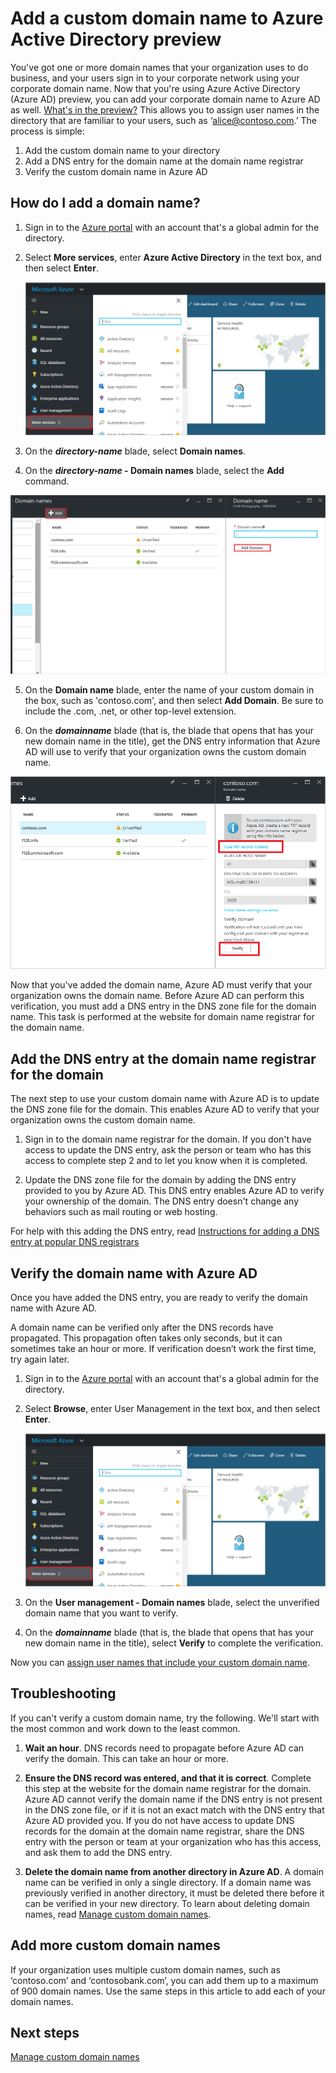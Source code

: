 <properties
	pageTitle="Add your custom domain name to Azure Active Directory preview | Microsoft Azure"
	description="How to add your company's domain names to Azure Active Directory, and how to verify the domain name."
	services="active-directory"
	documentationCenter=""
	authors="jeffsta"
	manager="femila"
	editor=""/>

<tags
	ms.service="active-directory"
	ms.workload="identity"
	ms.tgt_pltfrm="na"
	ms.devlang="na"
	ms.topic="article"
	ms.date="09/12/2016"
	ms.author="curtand"/>

# Add a custom domain name to Azure Active Directory preview

You've got one or more domain names that your organization uses to do business, and your users sign in to your corporate network using your corporate domain name. Now that you're using Azure Active Directory (Azure AD) preview, you can add your corporate domain name to Azure AD as well. [What's in the preview?](active-directory-preview-explainer.md) This allows you to assign user names in the directory that are familiar to your users, such as ‘alice@contoso.com.’ The process is simple:

1. Add the custom domain name to your directory
2. Add a DNS entry for the domain name at the domain name registrar
3. Verify the custom domain name in Azure AD

## How do I add a domain name?

1.  Sign in to the [Azure portal](https://portal.azure.com) with an account that's a global admin for the directory.

2.  Select **More services**, enter **Azure Active Directory** in the text box, and then select **Enter**.

    ![Opening user management](./media/active-directory-domains-add-azure-portal/user-management.png)

3. On the ***directory-name*** blade, select **Domain names**.

4. On the ***directory-name* - Domain names** blade, select the **Add** command.

  ![Selecting the Add command](./media/active-directory-domains-add-azure-portal/add-command.png)

5. On the **Domain name** blade, enter the name of your custom domain in the box, such as 'contoso.com', and then select **Add Domain**. Be sure to include the .com, .net, or other top-level extension.

6. On the ***domainname*** blade (that is, the blade that opens that has your new domain name in the title), get the DNS entry information that Azure AD will use to verify that your organization owns the custom domain name.

  ![get DNS entry information](./media/active-directory-domains-add-azure-portal/get-dns-info.png)

Now that you've added the domain name, Azure AD must verify that your organization owns the domain name. Before Azure AD can perform this verification, you must add a DNS entry in the DNS zone file for the domain name. This task is performed at the website for domain name registrar for the domain name.

## Add the DNS entry at the domain name registrar for the domain

The next step to use your custom domain name with Azure AD is to update the DNS zone file for the domain. This enables Azure AD to verify that your organization owns the custom domain name.

1.  Sign in to the domain name registrar for the domain. If you don't have access to update the DNS entry, ask the person or team who has this access to complete step 2 and to let you know when it is completed.

2.  Update the DNS zone file for the domain by adding the DNS entry provided to you by Azure AD. This DNS entry enables Azure AD to verify your ownership of the domain. The DNS entry doesn't change any behaviors such as mail routing or web hosting.

For help with this adding the DNS entry, read [Instructions for adding a DNS entry at popular DNS registrars](https://support.office.com/article/Create-DNS-records-for-Office-365-when-you-manage-your-DNS-records-b0f3fdca-8a80-4e8e-9ef3-61e8a2a9ab23/)

## Verify the domain name with Azure AD

Once you have added the DNS entry, you are ready to verify the domain name with Azure AD.

A domain name can be verified only after the DNS records have propagated. This propagation often takes only seconds, but it can sometimes take an hour or more. If verification doesn’t work the first time, try again later.

1.  Sign in to the [Azure portal](https://portal.azure.com) with an account that's a global admin for the directory.

2.  Select **Browse**, enter User Management in the text box, and then select **Enter**.

    ![Opening user management](./media/active-directory-domains-add-azure-portal/user-management.png)

3. On the **User management - Domain names** blade, select the unverified domain name that you want to verify.

4. On the ***domainname*** blade (that is, the blade that opens that has your new domain name in the title), select **Verify** to complete the verification.

Now you can [assign user names that include your custom domain name](active-directory-create-users-azure-portal.md).

## Troubleshooting

If you can't verify a custom domain name, try the following. We'll start with the most common and work down to the least common.

1.	**Wait an hour**. DNS records need to propagate before Azure AD can verify the domain. This can take an hour or more.

2.	**Ensure the DNS record was entered, and that it is correct**. Complete this step at the website for the domain name registrar for the domain. Azure AD cannot verify the domain name if the DNS entry is not present in the DNS zone file, or if it is not an exact match with the DNS entry that Azure AD provided you. If you do not have access to update DNS records for the domain at the domain name registrar, share the DNS entry with the person or team at your organization who has this access, and ask them to add the DNS entry.

3.	**Delete the domain name from another directory in Azure AD**. A domain name can be verified in only a single directory. If a domain name was previously verified in another directory, it must be deleted there before it can be verified in your new directory. To learn about deleting domain names, read [Manage custom domain names](active-directory-domains-manage-azure-portal.md).    

## Add more custom domain names

If your organization uses multiple custom domain names, such as ‘contoso.com’ and ‘contosobank.com’, you can add them up to a maximum of 900 domain names. Use the same steps in this article to add each of your domain names.

## Next steps

[Manage custom domain names](active-directory-domains-manage-azure-portal.md)
